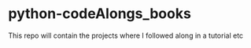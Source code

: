 # python-codeAlongs_books
This repo will contain the projects where I followed along in a tutorial etc
